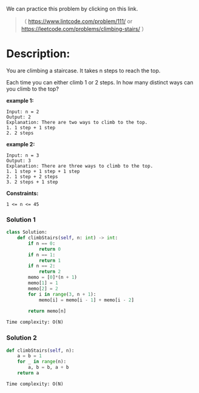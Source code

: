 We can practice this problem by clicking on this link.
>（ https://www.lintcode.com/problem/111/ or https://leetcode.com/problems/climbing-stairs/ ）
# Description:
 <p> You are climbing a staircase. It takes n steps to reach the top.

Each time you can either climb 1 or 2 steps. In how many distinct ways can you climb to the top?</p> 

**example 1:**
```
Input: n = 2
Output: 2
Explanation: There are two ways to climb to the top.
1. 1 step + 1 step
2. 2 steps
```

**example 2:**
```
Input: n = 3
Output: 3
Explanation: There are three ways to climb to the top.
1. 1 step + 1 step + 1 step
2. 1 step + 2 steps
3. 2 steps + 1 step
```

**Constraints:**
```
1 <= n <= 45
```

 ### Solution 1

```Python
class Solution:
    def climbStairs(self, n: int) -> int:
        if n == 0:
            return 0
        if n == 1:
            return 1
        if n == 2:
            return 2
        memo = [0]*(n + 1)
        memo[1] = 1
        memo[2] = 2
        for i in range(3, n + 1):
            memo[i] = memo[i - 1] + memo[i - 2]
        
        return memo[n]

Time complexity: O(N)
```

 ### Solution 2

```Python
def climbStairs(self, n):
    a = b = 1
    for _ in range(n):
        a, b = b, a + b
    return a

Time complexity: O(N)
```
